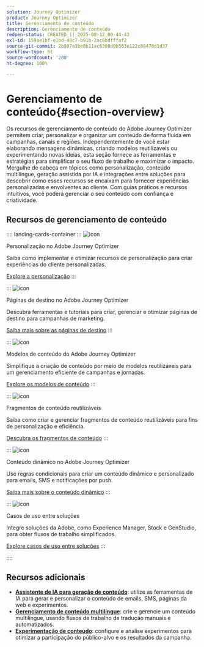 ```yaml
---
solution: Journey Optimizer
product: Journey Optimizer
title: Gerenciamento de conteúdo
description: Gerenciamento de conteúdo
redpen-status: CREATED_||_2025-08-12_00-44-43
exl-id: 159ae1bf-e1bd-48c7-b91b-2ac8bdfffaf2
source-git-commit: 2b907a3be8b11ac6308d0b563e122c88478d1d37
workflow-type: ht
source-wordcount: '280'
ht-degree: 100%

---
```


# Gerenciamento de conteúdo{#section-overview}

Os recursos de gerenciamento de conteúdo do Adobe Journey Optimizer permitem criar, personalizar e organizar um conteúdo de forma fluida em campanhas, canais e regiões. Independentemente de você estar elaborando mensagens dinâmicas, criando modelos reutilizáveis ou experimentando novas ideias, esta seção fornece as ferramentas e estratégias para simplificar o seu fluxo de trabalho e maximizar o impacto. Mergulhe de cabeça em tópicos como personalização, conteúdo multilíngue, geração assistida por IA e integrações entre soluções para descobrir como esses recursos se encaixam para fornecer experiências personalizadas e envolventes ao cliente. Com guias práticos e recursos intuitivos, você poderá gerenciar o seu conteúdo com confiança e criatividade.

## Recursos de gerenciamento de conteúdo

:::: landing-cards-container
:::
![icon](https://cdn.experienceleague.adobe.com/icons/bullseye.svg)

Personalização no Adobe Journey Optimizer

Saiba como implementar e otimizar recursos de personalização para criar experiências do cliente personalizadas.

[Explore a personalização](personalization-landing-page.md)
:::

:::
![icon](https://cdn.experienceleague.adobe.com/icons/circle-play.svg)

Páginas de destino no Adobe Journey Optimizer

Descubra ferramentas e tutoriais para criar, gerenciar e otimizar páginas de destino para campanhas de marketing.

[Saiba mais sobre as páginas de destino](landing-pages-landing-page.md)
:::

:::
![icon](https://cdn.experienceleague.adobe.com/icons/list-check.svg)

Modelos de conteúdo do Adobe Journey Optimizer

Simplifique a criação de conteúdo por meio de modelos reutilizáveis para um gerenciamento eficiente de campanhas e jornadas.

[Explore os modelos de conteúdo](content-templates-landing-page.md)
:::

:::
![icon](https://cdn.experienceleague.adobe.com/icons/puzzle-piece.svg)

Fragmentos de conteúdo reutilizáveis

Saiba como criar e gerenciar fragmentos de conteúdo reutilizáveis para fins de personalização e eficiência.

[Descubra os fragmentos de conteúdo](fragments-landing-page.md)
:::

:::
![icon](https://cdn.experienceleague.adobe.com/icons/gear.svg)

Conteúdo dinâmico no Adobe Journey Optimizer

Use regras condicionais para criar um conteúdo dinâmico e personalizado para emails, SMS e notificações por push.

[Saiba mais sobre o conteúdo dinâmico](dynamic-landing-page.md)
:::

:::
![icon](https://cdn.experienceleague.adobe.com/icons/puzzle-piece.svg)

Casos de uso entre soluções

Integre soluções da Adobe, como Experience Manager, Stock e GenStudio, para obter fluxos de trabalho simplificados.

[Explore casos de uso entre soluções](combine-landing-page.md)
:::

::::


## Recursos adicionais

- **[Assistente de IA para geração de conteúdo](ai-assistant-landing-page.md)**: utilize as ferramentas de IA para gerar e personalizar o conteúdo de emails, SMS, páginas da web e experimentos.
- **[Gerenciamento de conteúdo multilíngue](content-multilingual-landing-page.md)**: crie e gerencie um conteúdo multilíngue, usando fluxos de trabalho de tradução manuais e automatizados.
- **[Experimentação de conteúdo](content-experiment-landing-page.md)**: configure e analise experimentos para otimizar a participação do público-alvo e os resultados da campanha.
